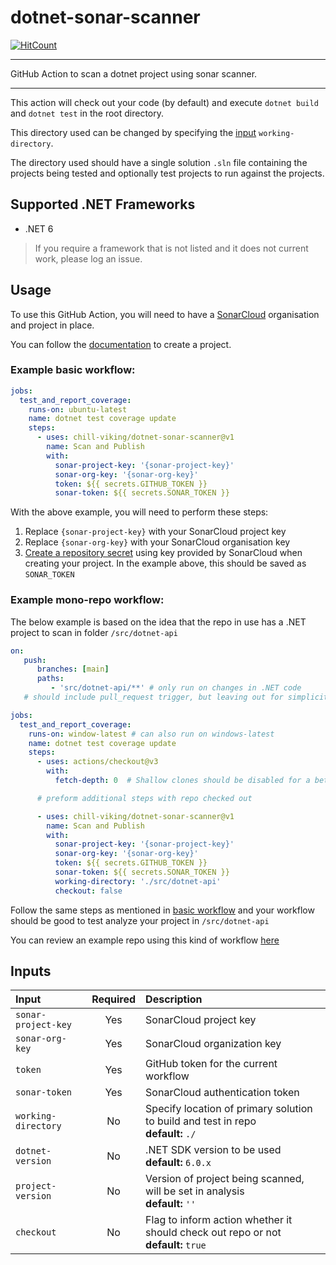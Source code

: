 # dotnet-sonar-scanner

[![HitCount](https://hits.dwyl.com/chill-viking/dotnet-sonar-scanner.svg?style=flat-square)](http://hits.dwyl.com/chill-viking/dotnet-sonar-scanner)
<!-- TODO: add other status badges once workflows sorted out -->
<hr/>

GitHub Action to scan a dotnet project using sonar scanner.

<hr/>

This action will check out your code (by default) and execute `dotnet build` and `dotnet test` in the root directory.

This directory used can be changed by specifying the [input](#inputs) `working-directory`.

The directory used should have a single solution `.sln` file containing the projects being tested and optionally test projects to run against the projects.

## Supported .NET Frameworks

- .NET 6

> If you require a framework that is not listed and it does not current work, please log an issue.

## Usage

To use this GitHub Action, you will need to have a [SonarCloud](https://sonarcloud.io) organisation and project in
place.

You can follow the [documentation](https://docs.sonarcloud.io/getting-started/github/) to create a project.

### Example basic workflow:

```yaml
jobs:
  test_and_report_coverage:
    runs-on: ubuntu-latest
    name: dotnet test coverage update
    steps:
      - uses: chill-viking/dotnet-sonar-scanner@v1
        name: Scan and Publish
        with:
          sonar-project-key: '{sonar-project-key}'
          sonar-org-key: '{sonar-org-key}'
          token: ${{ secrets.GITHUB_TOKEN }}
          sonar-token: ${{ secrets.SONAR_TOKEN }}
```

With the above example, you will need to perform these steps:

1. Replace `{sonar-project-key}` with your SonarCloud project key
2. Replace `{sonar-org-key}` with your SonarCloud organisation key
3. [Create a repository secret](https://docs.github.com/en/actions/security-guides/encrypted-secrets#creating-encrypted-secrets-for-a-repository)
   using key provided by SonarCloud when creating your project. In the example above, this should be saved
   as `SONAR_TOKEN`

### Example mono-repo workflow:

The below example is based on the idea that the repo in use has a .NET project to scan
in folder `/src/dotnet-api`

```yaml
on:
   push:
      branches: [main]
      paths:
         - 'src/dotnet-api/**' # only run on changes in .NET code
   # should include pull_request trigger, but leaving out for simplicity here

jobs:
  test_and_report_coverage:
    runs-on: window-latest # can also run on windows-latest
    name: dotnet test coverage update
    steps:
      - uses: actions/checkout@v3
        with:
          fetch-depth: 0  # Shallow clones should be disabled for a better relevancy of analysis

      # preform additional steps with repo checked out

      - uses: chill-viking/dotnet-sonar-scanner@v1
        name: Scan and Publish
        with:
          sonar-project-key: '{sonar-project-key}'
          sonar-org-key: '{sonar-org-key}'
          token: ${{ secrets.GITHUB_TOKEN }}
          sonar-token: ${{ secrets.SONAR_TOKEN }}
          working-directory: './src/dotnet-api'
          checkout: false
```

Follow the same steps as mentioned in [basic workflow](#example-basic-workflow-) and your workflow should be good to test analyze your project in `/src/dotnet-api`

You can review an example repo using this kind of workflow [here](https://github.com/chill-viking/github-actions-tests)

## Inputs

| Input               | Required | Description                                                                             |
|:--------------------|:--------:|:----------------------------------------------------------------------------------------|
| `sonar-project-key` |   Yes    | SonarCloud project key                                                                  |
| `sonar-org-key`     |   Yes    | SonarCloud organization key                                                             |
| `token`             |   Yes    | GitHub token for the current workflow                                                   |
| `sonar-token`       |   Yes    | SonarCloud authentication token                                                         |
| `working-directory` |    No    | Specify location of primary solution to build and test in repo<br/>**default:** `./`    |
| `dotnet-version`    |    No    | .NET SDK version to be used<br/>**default:** `6.0.x`                                    |
| `project-version`   |    No    | Version of project being scanned, will be set in analysis<br/>**default:** `''`         |
| `checkout`          |    No    | Flag to inform action whether it should check out repo or not<br/>**default:** `true`   |
